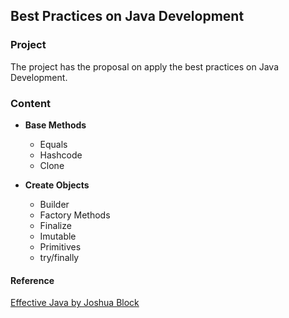 ## Best Practices on Java Development

### Project

The project has the proposal on apply the best practices on Java Development.

### Content

* **Base Methods**
    * Equals
    * Hashcode
    * Clone

* **Create Objects**
    * Builder
    * Factory Methods
    * Finalize
    * Imutable
    * Primitives
    * try/finally

#### Reference

[Effective Java by Joshua Block](https://www.amazon.com/Effective-Java-Joshua-Bloch/dp/0134685997/ref=sr_1_1?dchild=1&keywords=effective+java&qid=1605229301&sr=8-1)
